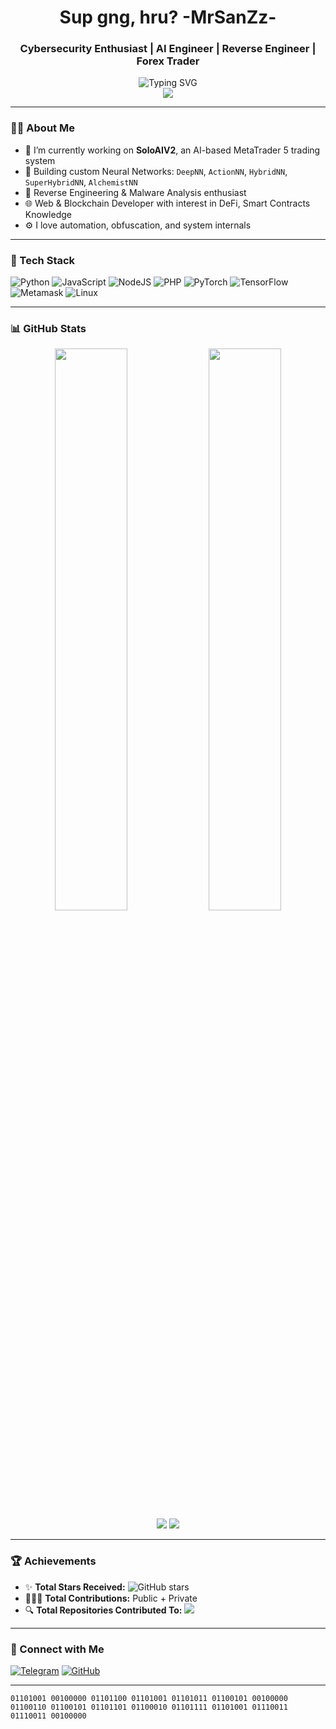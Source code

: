 <h1 align="center">Sup gng, hru? -MrSanZz-</h1>
<h3 align="center">Cybersecurity Enthusiast | AI Engineer | Reverse Engineer | Forex Trader</h3>

<p align="center">
  <img src="https://readme-typing-svg.herokuapp.com?font=Fira+Code&size=20&pause=1000&color=1DD2AF&width=435&lines=Pythonic+by+Heart;Web3+Engineer;Beep+Boop,+i+need+coffe;AI%2FML+Enthusiast;Alchemist+forex+trader" alt="Typing SVG" /><br>
  <img src="https://komarev.com/ghpvc/?username=MrSanZz&color=blue&style=flat-square&label=Views"></img>
</p>

---

### 👨‍💻 About Me

- 🔭 I’m currently working on **SoloAIV2**, an AI-based MetaTrader 5 trading system  
- 🧠 Building custom Neural Networks: `DeepNN`, `ActionNN`, `HybridNN`, `SuperHybridNN`, `AlchemistNN`  
- 🔐 Reverse Engineering & Malware Analysis enthusiast  
- 🌐 Web & Blockchain Developer with interest in DeFi, Smart Contracts Knowledge  
- ⚙️ I love automation, obfuscation, and system internals  

---

### 🧰 Tech Stack

![Python](https://img.shields.io/badge/Python-FFD43B?style=for-the-badge&logo=python&logoColor=blue)
![JavaScript](https://img.shields.io/badge/JavaScript-333?style=for-the-badge&logo=javascript)
![NodeJS](https://img.shields.io/badge/Node.js-339933?style=for-the-badge&logo=nodedotjs&logoColor=white)
![PHP](https://img.shields.io/badge/PHP-8892BF?style=for-the-badge&logo=php&logoColor=white)
![PyTorch](https://img.shields.io/badge/PyTorch-EE4C2C?style=for-the-badge&logo=pytorch&logoColor=white)
![TensorFlow](https://img.shields.io/badge/TensorFlow-FF6F00?style=for-the-badge&logo=tensorflow&logoColor=white)
![Metamask](https://img.shields.io/badge/Metamask-F6851B?style=for-the-badge&logo=metamask&logoColor=white)
![Linux](https://img.shields.io/badge/Linux-FCC624?style=for-the-badge&logo=linux&logoColor=black)

---

### 📊 GitHub Stats

<div align="center">
  <img width="48%" src="https://github-readme-stats.vercel.app/api?username=MrSanZz&show_icons=true&theme=tokyonight&count_private=true&hide=issues&custom_title=MrSanZz's+GitHub+Stats" />
  <img width="48%" src="https://github-readme-streak-stats.herokuapp.com/?user=MrSanZz&theme=tokyonight" />
</div>

<div align="center">
  <img src="https://github-profile-trophy.vercel.app/?username=mrsanzz&theme=tokyonight&column=-1&row=1&margin-w=8&margin-h=8&no-bg=false&no-frame=false&order=4" />
  <img src="https://github-readme-activity-graph.vercel.app/graph?username=MrSanZz&bg_color=000000&color=00ff00&line=00ffff&point=ffffff&area=true&hide_border=true)](https://github.com/ashutosh00710/github-readme-activity-graph" />
</div>

---

### 🏆 Achievements

- ✨ **Total Stars Received:** ![GitHub stars](https://img.shields.io/github/stars/MrSanZz?style=flat-square&color=yellow)  
- 🧑‍🤝‍🧑 **Total Contributions:** Public + Private  
- 🔍 **Total Repositories Contributed To:** ![](https://img.shields.io/github/contributors/MrSanZz?style=flat-square&color=blue)

---

### 🔗 Connect with Me

[![Telegram](https://img.shields.io/badge/Telegram-%231572B6.svg?style=for-the-badge&logo=telegram&logoColor=white)](https://t.me/MrSanZzXe)
[![GitHub](https://img.shields.io/badge/GitHub-%2312100E.svg?style=for-the-badge&logo=github&logoColor=white)](https://github.com/MrSanZz)

---

```
01101001 00100000 01101100 01101001 01101011 01100101 00100000 01100110 01100101 01101101 01100010 01101111 01101001 01110011 01110011 00100000
```
